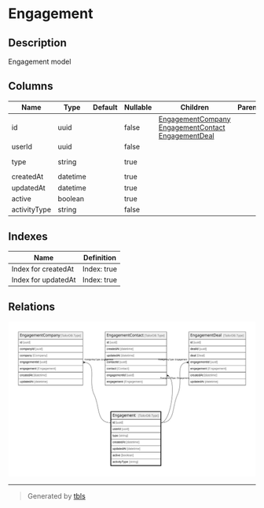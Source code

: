 # Engagement

## Description

Engagement model

## Columns

| Name | Type | Default | Nullable | Children | Parents | Comment |
| ---- | ---- | ------- | -------- | -------- | ------- | ------- |
| id | uuid |  | false | [EngagementCompany](EngagementCompany.md) [EngagementContact](EngagementContact.md) [EngagementDeal](EngagementDeal.md) |  |  |
| userId | uuid |  | false |  |  | Owner ID |
| type | string |  | true |  |  | Engagement type |
| createdAt | datetime |  | true |  |  | createdAt |
| updatedAt | datetime |  | true |  |  | updatedAt |
| active | boolean |  | true |  |  | Is active? |
| activityType | string |  | false |  |  | Activity type |

## Indexes

| Name | Definition |
| ---- | ---------- |
| Index for createdAt | Index: true |
| Index for updatedAt | Index: true |

## Relations

![er](Engagement.svg)

---

> Generated by [tbls](https://github.com/k1LoW/tbls)

